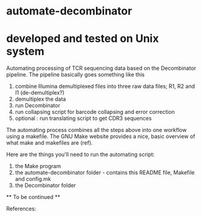 # automate-decombinator
# developed and tested on Unix system

Automating processing of TCR sequencing data based on the Decombinator pipeline. The pipeline basically goes something like this

1. combine Illumina demultiplexed files into three raw data files; R1, R2 and I1 (de-demultiplex?)
2. demultiplex the data
3. run Decombinator
4. run collapsing script for barcode collapsing and error correction
5. optional : run translating script to get CDR3 sequences

The automating process combines all the steps above into one workflow using a makefile. The GNU Make website provides a nice, basic overview of what make and makefiles are (ref). 

Here are the things you'll need to run the automating script:

1. the Make program
2. the automate-decombinator folder - contains this README file, Makefile and config.mk 
3. the Decombinator folder

** To be continued **

References:
